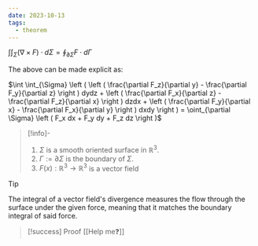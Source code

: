 ```yaml
---
date: 2023-10-13
tags:
  - theorem
---
```

$\int \int_{\Sigma} (\nabla \times F) \cdot d \Sigma = \oint_{\partial \Sigma} F \cdot d \Gamma$ 

The above can be made explicit as:

$\int \int_{\Sigma} \left ( \left ( \frac{\partial F_z}{\partial y} - \frac{\partial F_y}{\partial z} \right ) dydz + \left ( \frac{\partial F_x}{\partial z} - \frac{\partial F_z}{\partial x} \right ) dzdx + \left ( \frac{\partial F_y}{\partial x} - \frac{\partial F_x}{\partial y} \right ) dxdy \right ) = \oint_{\partial \Sigma} \left ( F_x dx + F_y dy + F_z dz \right )$

>[!info]-
> 1. $\Sigma$ is a smooth oriented surface in $\mathbb{R}^3$.
> 2. $\Gamma := \partial \Sigma$ is the boundary of $\Sigma$. 
> 3. $F(x) : \mathbb{R}^3 \rightarrow \mathbb{R}^3$  is a vector field

>[!tip]
> The integral of a vector field's divergence measures the flow through the surface under the given force, meaning that it matches the boundary integral of said force.

>[!success] Proof
> [[Help me❓]]
